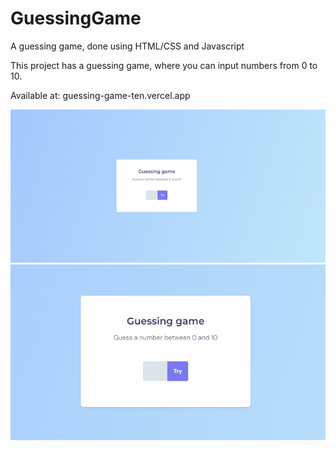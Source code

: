 # GuessingGame
A guessing game, done using HTML/CSS and Javascript

This project has a guessing game, where you can input numbers from 0 to 10.

Available at: guessing-game-ten.vercel.app


![project-image](./.github/image.png)
![project-gif](./.github/gif.gif)

